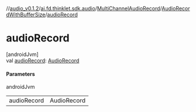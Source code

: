 //[audio_v0.1.2](../../../../index.md)/[ai.fd.thinklet.sdk.audio](../../index.md)/[MultiChannelAudioRecord](../index.md)/[AudioRecordWithBufferSize](index.md)/[audioRecord](audio-record.md)

# audioRecord

[androidJvm]\
val [audioRecord](audio-record.md): [AudioRecord](https://developer.android.com/reference/kotlin/android/media/AudioRecord.html)

#### Parameters

androidJvm

| | |
|---|---|
| audioRecord | AudioRecord |
